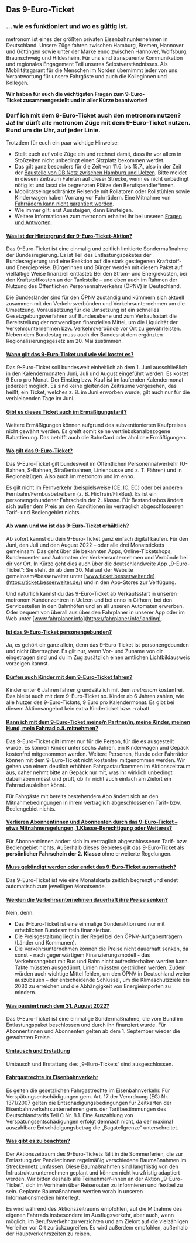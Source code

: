 Das 9-Euro-Ticket
----------

### ... wie es funktioniert und wo es gültig ist. ###

metronom ist eines der größten privaten Eisenbahnunternehmen in Deutschland. Unsere Züge fahren zwischen Hamburg, Bremen, Hannover und Göttingen sowie unter der Marke [enno](https://www.der-enno.de/) zwischen Hannover, Wolfsburg, Braunschweig und Hildesheim. Für uns sind transparente Kommunikation und regionales Engagement Teil unseres Selbstverständnisses. Als Mobilitätsgarant für die Menschen im Norden übernimmt jeder von uns Verantwortung für unsere Fahrgäste und auch die Kolleginnen und Kollegen.

**Wir haben für euch die wichtigsten Fragen zum 9-Euro-Ticket zusammengestellt und in aller Kürze beantwortet!**

### Darf ich mit dem 9-Euro-Ticket auch den metronom nutzen? Ja! Ihr dürft alle metronom Züge mit dem 9-Euro-Ticket nutzen. Rund um die Uhr, auf jeder Linie. ###

Trotzdem für euch ein paar wichtige Hinweise:

* Stellt euch auf volle Züge ein und rechnet damit, dass ihr vor allem in Stoßzeiten nicht unbedingt einen Sitzplatz bekommen werdet.
* Das gilt ganz besonders für die Zeit von 11.6. bis 15.7., also in der Zeit der [Baustelle von DB Netz zwischen Hamburg und Uelzen](https://www.der-metronom.de/baustellen/re3-rb31-gleisarbeiten-zum-erhalt-der-infrastruktur/). Bitte meidet in diesem Zeitraum Fahrten auf dieser Strecke, wenn es nicht unbedingt nötig ist und lasst die begrenzten Plätze den Berufspendler\*innen.
* Mobilitätseingeschränkte Reisende mit Rollatoren oder Rollstühlen sowie Kinderwagen haben Vorrang vor Fahrrädern. Eine Mitnahme von [Fahrrädern kann nicht garantiert werden](https://www.der-metronom.de/fahrkarten/mit-fahrrad-reisen/).
* Wie immer gilt: erst Aussteigen, dann Einsteigen.
* Weitere Informationen zum metronom erhaltet ihr bei unseren [Fragen und Antworten](https://www.der-metronom.de/service/fragen-und-antworten/).

#### [Was ist der Hintergrund der 9-Euro-Ticket-Aktion?](https://www.der-metronom.de/fahrkarten/9-euro-ticket/#faq-1)  ####

Das 9-Euro-Ticket ist eine einmalig und zeitlich limitierte Sondermaßnahme der Bundesregierung. Es ist Teil des Entlastungspaketes der Bundesregierung und eine Reaktion auf die stark gestiegenen Kraftstoff- und Energiepreise. Bürgerinnen und Bürger werden mit diesem Paket auf vielfältige Weise finanziell entlastet: Bei den Strom- und Energiekosten, bei den Kraftstoffkosten an der Tankstelle – und eben auch im Rahmen der Nutzung des Öffentlichen Personennahverkehrs (ÖPNV) in Deutschland.

Die Bundesländer sind für den ÖPNV zuständig und kümmern sich aktuell zusammen mit den Verkehrsverbünden und Verkehrsunternehmen um die Umsetzung. Voraussetzung für die Umsetzung ist ein schnelles Gesetzgebungsverfahren auf Bundesebene und zum Verkaufsstart die Bereitstellung der notwendigen finanziellen Mittel, um die Liquidität der Verkehrsunternehmen bzw. Verkehrsverbünde vor Ort zu gewährleisten. Neben dem Bundestag muss auch der Bundesrat dem ergänzten Regionalisierungsgesetz am 20. Mai zustimmen.

#### [Wann gilt das 9-Euro-Ticket und wie viel kostet es?](https://www.der-metronom.de/fahrkarten/9-euro-ticket/#faq-2)  ####

Das 9-Euro-Ticket soll bundesweit einheitlich ab dem 1. Juni ausschließlich in den Kalendermonaten Juni, Juli und August eingeführt werden. Es kostet 9 Euro pro Monat. Der Einstieg bzw. Kauf ist im laufenden Kalendermonat jederzeit möglich. Es sind keine gleitenden Zeiträume vorgesehen, das heißt, ein Ticket, welches z. B. im Juni erworben wurde, gilt auch nur für die verbleibenden Tage im Juni.

#### [Gibt es dieses Ticket auch im Ermäßigungstarif?](https://www.der-metronom.de/fahrkarten/9-euro-ticket/#faq-3)  ####

Weitere Ermäßigungen können aufgrund des subventionierten Kaufpreises nicht gewährt werden. Es greift somit keine vertriebskanalbezogene Rabattierung. Das betrifft auch die BahnCard oder ähnliche Ermäßigungen.

#### [Wo gilt das 9-Euro-Ticket?](https://www.der-metronom.de/fahrkarten/9-euro-ticket/#faq-4)  ####

Das 9-Euro-Ticket gilt bundesweit im Öffentlichen Personennahverkehr (U-Bahnen, S-Bahnen, Straßenbahnen, Linienbusse und z. T. Fähren) und in Regionalzügen. Also auch im metronom und im enno.

Es gilt nicht im Fernverkehr (beispielsweise ICE, IC, EC) oder bei anderen Fernbahn/Fernbusbetreibern (z. B. FlixTrain/FlixBus). Es ist ein personengebundener Fahrschein der 2. Klasse. Für Bestandsabos ändert sich außer dem Preis an den Konditionen im vertraglich abgeschlossenen Tarif- und Bediengebiet nichts.

#### [Ab wann und wo ist das 9-Euro-Ticket erhältlich?](https://www.der-metronom.de/fahrkarten/9-euro-ticket/#faq-5)  ####

Ab sofort kannst du dein 9-Euro-Ticket ganz einfach digital kaufen. Für den Juni, den Juli und den August 2022 – oder alle drei Monatstickets gemeinsam! Das geht über die bekannten Apps, Online-Ticketshops, Kundencenter und Automaten der Verkehrsunternehmen und Verbünde bei dir vor Ort. In Kürze geht dies auch über die deutschlandweite App „9-Euro-Ticket“: Sie steht dir ab dem 30. Mai auf der Website gemeinsam#besserweiter unter [www.ticket.besserweiter.de](https://ticket.besserweiter.de/) und in den App-Stores zur Verfügung.

Und natürlich kannst du das 9-Euro-Ticket ab Verkaufsstart in unseren metronom Kundenzentren in Uelzen und bei enno in Gifhorn, bei den Servicestellen in den Bahnhöfen und an all unseren Automaten erwerben. Oder bequem von überall aus über den Fahrplaner in unserer App oder im Web unter [www.fahrplaner.info](https://fahrplaner.info/landing).

#### [Ist das 9-Euro-Ticket personengebunden?](https://www.der-metronom.de/fahrkarten/9-euro-ticket/#faq-6)  ####

Ja, es gehört dir ganz allein, denn das 9-Euro-Ticket ist personengebunden und nicht übertragbar. Es gilt nur, wenn Vor- und Zuname von dir eingetragen sind und du im Zug zusätzlich einen amtlichen Lichtbildausweis vorzeigen kannst.

#### [Dürfen auch Kinder mit dem 9-Euro-Ticket fahren?](https://www.der-metronom.de/fahrkarten/9-euro-ticket/#faq-7)  ####

Kinder unter 6 Jahren fahren grundsätzlich mit dem *metronom* kostenfrei. Das bleibt auch mit dem 9-Euro-Ticket so. Kinder ab 6 Jahren zahlen, wie alle Nutzer des 9-Euro-Tickets, 9 Euro pro Kalendermonat. Es gibt bei diesem Aktionsangebot kein extra Kinderticket bzw. -rabatt.

#### [Kann ich mit dem 9-Euro-Ticket meine/n Partner/in, meine Kinder, meinen Hund, mein Fahrrad o.ä. mitnehmen?](https://www.der-metronom.de/fahrkarten/9-euro-ticket/#faq-8)  ####

Das 9-Euro-Ticket gilt immer nur für die Person, für die es ausgestellt wurde. Es können Kinder unter sechs Jahren, ein Kinderwagen und Gepäck kostenfrei mitgenommen werden. Weitere Personen, Hunde oder Fahrräder können mit dem 9-Euro-Ticket nicht kostenfrei mitgenommen werden. Wir gehen von einem deutlich erhöhten Fahrgastaufkommen im Aktionszeitraum aus, daher nehmt bitte an Gepäck nur mit, was ihr wirklich unbedingt dabeihaben müsst und prüft, ob ihr nicht auch einfach am Zielort ein Fahrrad ausleihen könnt.

Für Fahrgäste mit bereits bestehendem Abo ändert sich an den Mitnahmebedingungen in ihrem vertraglich abgeschlossenen Tarif- bzw. Bediengebiet nichts.

#### [Verlieren Abonnentinnen und Abonnenten durch das 9-Euro-Ticket – etwa Mitnahmeregelungen, 1.Klasse-Berechtigung oder Weiteres?](https://www.der-metronom.de/fahrkarten/9-euro-ticket/#faq-9)  ####

Für Abonnent:innen ändert sich im vertraglich abgeschlossenen Tarif- bzw. Bediengebiet nichts. Außerhalb dieses Gebietes gilt das 9-Euro-Ticket als **persönlicher Fahrschein der 2. Klasse** ohne erweiterte Regelungen.

#### [Muss gekündigt werden oder endet das 9-Euro-Ticket automatisch?](https://www.der-metronom.de/fahrkarten/9-euro-ticket/#faq-10)  ####

Das 9-Euro-Ticket ist wie eine Monatskarte zeitlich begrenzt und endet automatisch zum jeweiligen Monatsende.

#### [Werden die Verkehrsunternehmen dauerhaft ihre Preise senken?](https://www.der-metronom.de/fahrkarten/9-euro-ticket/#faq-11)  ####

Nein, denn:

* Das 9-Euro-Ticket ist eine einmalige Sonderaktion und nur mit erheblichen Bundesmitteln finanzierbar.
* Die Preisgestaltung liegt in der Regel bei den ÖPNV-Aufgabenträgern (Länder und Kommunen).
* Die Verkehrsunternehmen können die Preise nicht dauerhaft senken, da sonst - nach gegenwärtigem Finanzierungsmodell - das Verkehrsangebot mit Bus und Bahn nicht aufrechterhalten werden kann. Takte müssten ausgedünnt, Linien müssten gestrichen werden. Zudem würden auch wichtige Mittel fehlen, um den ÖPNV in Deutschland weiter auszubauen – der entscheidende Schlüssel, um die Klimaschutzziele bis 2030 zu erreichen und die Abhängigkeit von Energieimporten zu mindern.

#### [Was passiert nach dem 31. August 2022?](https://www.der-metronom.de/fahrkarten/9-euro-ticket/#faq-12)  ####

Das 9-Euro-Ticket ist eine einmalige Sondermaßnahme, die vom Bund im Entlastungspaket beschlossen und durch ihn finanziert wurde. Für Abonnentinnen und Abonnenten gelten ab dem 1. September wieder die gewohnten Preise.

#### [Umtausch und Erstattung](https://www.der-metronom.de/fahrkarten/9-euro-ticket/#faq-13)  ####

Umtausch und Erstattung des „9-Euro-Tickets“ sind ausgeschlossen.

#### [Fahrgastrechte im Eisenbahnverkehr](https://www.der-metronom.de/fahrkarten/9-euro-ticket/#faq-14)  ####

Es gelten die gesetzlichen Fahrgastrechte im Eisenbahnverkehr. Für Verspätungsentschädigungen gem. Art. 17 der Verordnung (EG) Nr. 1371/2007 gelten die Entschädigungsbedingungen für Zeitkarten der Eisenbahnverkehrsunternehmen gem. der Tarifbestimmungen des Deutschlandtarifs Teil C Nr. 8.1. Eine Auszahlung von Verspätungsentschädigungen erfolgt demnach nicht, da der maximal auszahlbare Entschädigungsbetrag die „Bagatellgrenze“ unterschreitet.

#### [Was gibt es zu beachten?](https://www.der-metronom.de/fahrkarten/9-euro-ticket/#faq-15)  ####

Der Aktionszeitraum des 9-Euro-Tickets fällt in die Sommerferien, die zur Entlastung der Pendler:innen regelmäßig verschiedene Baumaßnahmen im Streckennetz umfassen. Diese Baumaßnahmen sind langfristig von den Infrastrukturunternehmen geplant und können nicht kurzfristig adaptiert werden. Wir bitten deshalb alle Teilnehmer/-innen an der Aktion „9-Euro-Ticket“, sich im Vorhinein über Reiserouten zu informieren und flexibel zu sein. Geplante Baumaßnahmen werden vorab in unseren Informationsmedien hinterlegt.

Es wird während des Aktionszeitraums empfohlen, auf die Mitnahme des eigenen Fahrrads insbesondere im Ausflugsverkehr, aber auch, wenn möglich, im Berufsverkehr zu verzichten und am Zielort auf die vielzähligen Verleiher vor Ort zurückzugreifen. Es wird außerdem empfohlen, außerhalb der Hauptverkehrszeiten zu reisen.
